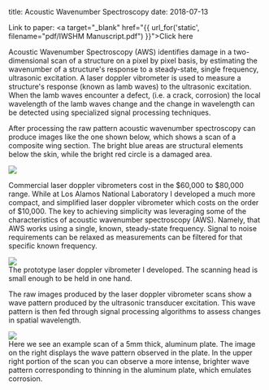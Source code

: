 title: Acoustic Wavenumber Spectroscopy
date: 2018-07-13

Link to paper: <a target="_blank" href="{{ url_for('static', filename="pdf/IWSHM Manuscript.pdf") }}">Click here</a>

Acoustic Wavenumber Spectroscopy (AWS) identifies damage in a two-dimensional 
scan of a structure on a pixel by pixel basis, by estimating the wavenumber of a 
structure's response to a steady-state, single frequency, ultrasonic excitation.
A laser doppler vibrometer is used to measure a structure's response (known as lamb waves) 
to the ultrasonic excitation. When the lamb waves encounter a defect, (i.e. a crack, corrosion) 
the local wavelength of the lamb waves change and the change in wavelength can be detected
using specialized signal processing techniques.

After processing the raw pattern acoustic wavenumber spectroscopy can produce images like 
the one shown below, which shows a scan of a composite wing section. The bright blue areas are
structural elements below the skin, while the bright red circle is a damaged area. 

<div class="img_row">
    <img class="col-5" src="{{ url_for('static', filename="img/wing.jpg") }}">
</div>

Commercial laser doppler vibrometers cost in the $60,000 to $80,000 range. While at Los Alamos 
National Laboratory I developed a much more compact, and simplified laser doppler vibrometer 
which costs on the order of $10,000. The key to achieving simplicity was leveraging some of the 
characteristics of acoustic wavenumber spectroscopy (AWS). Namely, that AWS works using a single, known, steady-state frequency. Signal to noise requirements can be relaxed as measurements can be filtered for that specific known frequency. 

<div class="img_row">
    <img class="col-5" src="{{ url_for('static', filename="img/ldv.png") }}">
</div>

<div class="col-12 caption">
    The prototype laser doppler vibrometer I developed. The scanning head is small enough to be held 
    in one hand. 
</div>

The raw images produced by the laser doppler vibrometer scans show a wave pattern
produced by the ultrasonic transducer excitation. This wave pattern is then fed 
through signal processing algorithms to assess changes in spatial wavelength.

<div class="img_row">
    <img class="col-8" src="{{ url_for('static', filename="img/dmg.png") }}">
</div>

<div class="col-12 caption">
    Here we see an example scan of a 5mm thick, aluminum plate. 
    The image on the right displays the wave pattern observed in the plate. In the 
    upper right portion of the scan you can observe a more intense, brighter wave 
    pattern corresponding to thinning in the aluminum plate, which emulates corrosion. 
</div>

